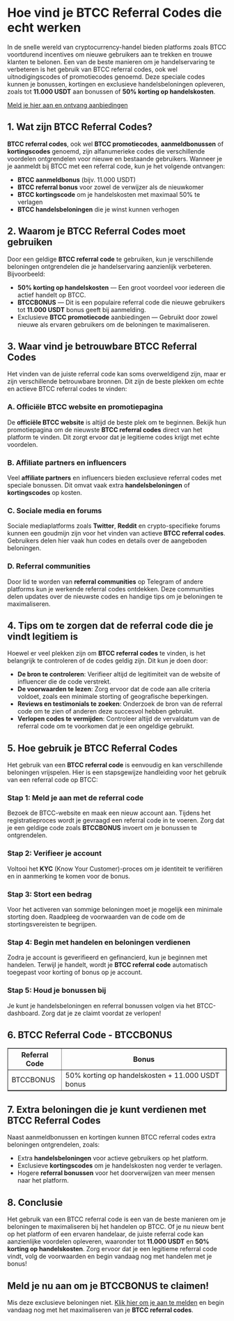 <h1>Hoe vind je BTCC Referral Codes die echt werken</h1>
<p>In de snelle wereld van cryptocurrency-handel bieden platforms zoals BTCC voortdurend incentives om nieuwe gebruikers aan te trekken en trouwe klanten te belonen. Een van de beste manieren om je handels­ervaring te verbeteren is het gebruik van BTCC referral codes, ook wel uitnodigingscodes of promotiecodes genoemd. Deze speciale codes kunnen je bonussen, kortingen en exclusieve handelsbeloningen opleveren, zoals tot <strong>11.000 USDT</strong> aan bonussen of <strong>50% korting op handelskosten</strong>.</p>
<p><a href="https://partner.btcc.com/us/c/BTCCBONUS/9303" target="_blank">Meld je hier aan en ontvang aanbiedingen</a></p>
<img src="https://images.mirror-media.xyz/publication-images/pFAHTV5xiT_ZR81Wj_ds0.png?height=500&amp;width=1000" decoding="async" data-nimg="fill" class="css-xah9so" style="position: absolute; inset: 0px; box-sizing: border-box; padding: 0px; border: none; margin: auto; display: block; width: 0px; height: 0px; min-width: 100%; max-width: 100%; min-height: 100%; max-height: 100%;">

<h2>1. Wat zijn BTCC Referral Codes?</h2>
<p><strong>BTCC referral codes</strong>, ook wel <strong>BTCC promotiecodes</strong>, <strong>aanmeldbonussen</strong> of <strong>kortingscodes</strong> genoemd, zijn alfanumerieke codes die verschillende voordelen ontgrendelen voor nieuwe en bestaande gebruikers. Wanneer je je aanmeldt bij BTCC met een referral code, kun je het volgende ontvangen:</p>
<ul>
<li><strong>BTCC aanmeldbonus</strong> (bijv. 11.000 USDT)</li>
<li><strong>BTCC referral bonus</strong> voor zowel de verwijzer als de nieuwkomer</li>
<li><strong>BTCC kortingscode</strong> om je handelskosten met maximaal 50% te verlagen</li>
<li><strong>BTCC handelsbeloningen</strong> die je winst kunnen verhogen</li>
</ul>

<h2>2. Waarom je BTCC Referral Codes moet gebruiken</h2>
<p>Door een geldige <strong>BTCC referral code</strong> te gebruiken, kun je verschillende beloningen ontgrendelen die je handels­ervaring aanzienlijk verbeteren. Bijvoorbeeld:</p>
<ul>
<li><strong>50% korting op handelskosten</strong> — Een groot voordeel voor iedereen die actief handelt op BTCC.</li>
<li><strong>BTCCBONUS</strong> — Dit is een populaire referral code die nieuwe gebruikers tot <strong>11.000 USDT</strong> bonus geeft bij aanmelding.</li>
<li>Exclusieve <strong>BTCC promotiecode</strong> aanbiedingen — Gebruikt door zowel nieuwe als ervaren gebruikers om de beloningen te maximaliseren.</li>
</ul>

<h2>3. Waar vind je betrouwbare BTCC Referral Codes</h2>
<p>Het vinden van de juiste referral code kan soms overweldigend zijn, maar er zijn verschillende betrouwbare bronnen. Dit zijn de beste plekken om echte en actieve BTCC referral codes te vinden:</p>

<h3>A. Officiële BTCC website en promotiepagina</h3>
<p>De <strong>officiële BTCC website</strong> is altijd de beste plek om te beginnen. Bekijk hun promotiepagina om de nieuwste <strong>BTCC referral codes</strong> direct van het platform te vinden. Dit zorgt ervoor dat je legitieme codes krijgt met echte voordelen.</p>

<h3>B. Affiliate partners en influencers</h3>
<p>Veel <strong>affiliate partners</strong> en influencers bieden exclusieve referral codes met speciale bonussen. Dit omvat vaak extra <strong>handelsbeloningen</strong> of <strong>kortingscodes</strong> op kosten.</p>

<h3>C. Sociale media en forums</h3>
<p>Sociale mediaplatforms zoals <strong>Twitter</strong>, <strong>Reddit</strong> en crypto-specifieke forums kunnen een goudmijn zijn voor het vinden van actieve <strong>BTCC referral codes</strong>. Gebruikers delen hier vaak hun codes en details over de aangeboden beloningen.</p>

<h3>D. Referral communities</h3>
<p>Door lid te worden van <strong>referral communities</strong> op Telegram of andere platforms kun je werkende referral codes ontdekken. Deze communities delen updates over de nieuwste codes en handige tips om je beloningen te maximaliseren.</p>

<h2>4. Tips om te zorgen dat de referral code die je vindt legitiem is</h2>
<p>Hoewel er veel plekken zijn om <strong>BTCC referral codes</strong> te vinden, is het belangrijk te controleren of de codes geldig zijn. Dit kun je doen door:</p>
<ul>
<li><strong>De bron te controleren</strong>: Verifieer altijd de legitimiteit van de website of influencer die de code verstrekt.</li>
<li><strong>De voorwaarden te lezen</strong>: Zorg ervoor dat de code aan alle criteria voldoet, zoals een minimale storting of geografische beperkingen.</li>
<li><strong>Reviews en testimonials te zoeken</strong>: Onderzoek de bron van de referral code om te zien of anderen deze succesvol hebben gebruikt.</li>
<li><strong>Verlopen codes te vermijden</strong>: Controleer altijd de vervaldatum van de referral code om te voorkomen dat je een ongeldige gebruikt.</li>
</ul>

<h2>5. Hoe gebruik je BTCC Referral Codes</h2>
<p>Het gebruik van een <strong>BTCC referral code</strong> is eenvoudig en kan verschillende beloningen vrijspelen. Hier is een stapsgewijze handleiding voor het gebruik van een referral code op BTCC:</p>

<h3>Stap 1: Meld je aan met de referral code</h3>
<p>Bezoek de BTCC-website en maak een nieuw account aan. Tijdens het registratieproces wordt je gevraagd een referral code in te voeren. Zorg dat je een geldige code zoals <strong>BTCCBONUS</strong> invoert om je bonussen te ontgrendelen.</p>

<h3>Stap 2: Verifieer je account</h3>
<p>Voltooi het <strong>KYC</strong> (Know Your Customer)-proces om je identiteit te verifiëren en in aanmerking te komen voor de bonus.</p>

<h3>Stap 3: Stort een bedrag</h3>
<p>Voor het activeren van sommige beloningen moet je mogelijk een minimale storting doen. Raadpleeg de voorwaarden van de code om de stortingsvereisten te begrijpen.</p>

<h3>Stap 4: Begin met handelen en beloningen verdienen</h3>
<p>Zodra je account is geverifieerd en gefinancierd, kun je beginnen met handelen. Terwijl je handelt, wordt je <strong>BTCC referral code</strong> automatisch toegepast voor korting of bonus op je account.</p>

<h3>Stap 5: Houd je bonussen bij</h3>
<p>Je kunt je handelsbeloningen en referral bonussen volgen via het BTCC-dashboard. Zorg dat je ze claimt voordat ze verlopen!</p>

<h2>6. BTCC Referral Code - BTCCBONUS</h2>
<table border="1">
<thead>
<tr>
<th>Referral Code</th>
<th>Bonus</th>
</tr>
</thead>
<tbody>
<tr>
<td>BTCCBONUS</td>
<td>50% korting op handelskosten + 11.000 USDT bonus</td>
</tr>
</tbody>
</table>

<h2>7. Extra beloningen die je kunt verdienen met BTCC Referral Codes</h2>
<p>Naast aanmeldbonussen en kortingen kunnen BTCC referral codes extra beloningen ontgrendelen, zoals:</p>
<ul>
<li>Extra <strong>handelsbeloningen</strong> voor actieve gebruikers op het platform.</li>
<li>Exclusieve <strong>kortingscodes</strong> om je handelskosten nog verder te verlagen.</li>
<li>Hogere <strong>referral bonussen</strong> voor het doorverwijzen van meer mensen naar het platform.</li>
</ul>

<h2>8. Conclusie</h2>
<p>Het gebruik van een BTCC referral code is een van de beste manieren om je beloningen te maximaliseren bij het handelen op BTCC. Of je nu nieuw bent op het platform of een ervaren handelaar, de juiste referral code kan aanzienlijke voordelen opleveren, waaronder tot <strong>11.000 USDT</strong> en <strong>50% korting op handelskosten</strong>. Zorg ervoor dat je een legitieme referral code vindt, volg de voorwaarden en begin vandaag nog met handelen met je bonus!</p>

<h2>Meld je nu aan om je BTCCBONUS te claimen!</h2>
<p>Mis deze exclusieve beloningen niet. <a href="https://partner.btcc.com/us/c/BTCCBONUS/9303">Klik hier om je aan te melden</a> en begin vandaag nog met het maximaliseren van je <strong>BTCC referral codes</strong>.</p>
</body>
</html>

